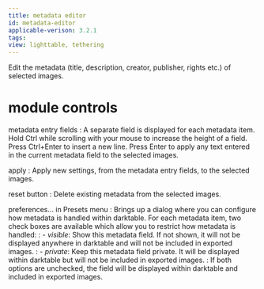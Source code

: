 ```yaml
---
title: metadata editor
id: metadata-editor
applicable-verison: 3.2.1
tags:
view: lighttable, tethering
---
```


Edit the metadata (title, description, creator, publisher, rights etc.) of selected images.

# module controls

metadata entry fields
: A separate field is displayed for each metadata item. Hold Ctrl while scrolling with your mouse to increase the height of a field. Press Ctrl+Enter to insert a new line. Press Enter to apply any text entered in the current metadata field to the selected images.

apply
: Apply new settings, from the metadata entry fields, to the selected images.

reset button
: Delete existing metadata from the selected images.

preferences... in Presets menu
: Brings up a dialog where you can configure how metadata is handled within darktable. For each metadata item, two check boxes are available which allow you to restrict how metadata is handled:
: - _visible_: Show this metadata field. If not shown, it will not be displayed anywhere in darktable and will not be included in exported images.
: - _private_: Keep this metadata field private. It will be displayed within darktable but will not be included in exported images.
: If both options are unchecked, the field will be displayed within darktable and included in exported images.
